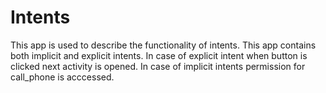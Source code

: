 # Intents
This app is used to describe the functionality of intents.
This app contains both implicit and explicit intents.
In case of explicit intent when button is clicked next activity is opened.
In case of implicit intents permission for call_phone is acccessed.
